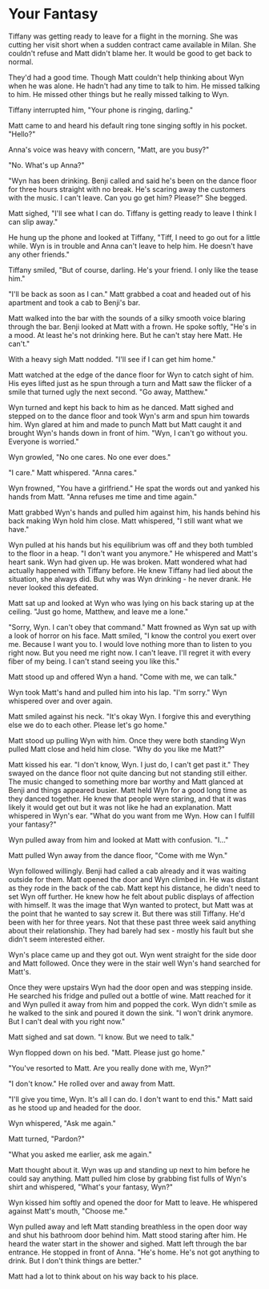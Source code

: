 # Your Fantasy

Tiffany was getting ready to leave for a flight in the morning.  She was cutting her visit short when a sudden contract came available in Milan.  She couldn't refuse and Matt didn't blame her.  It would be good to get back to normal.

They'd had a good time.  Though Matt couldn't help thinking about Wyn when he was alone.  He hadn't had any time to talk to him. He missed talking to him.  He missed other things but he really missed talking to Wyn.

Tiffany interrupted him, "Your phone is ringing, darling."

Matt came to and heard his default ring tone singing softly in his pocket.  "Hello?"

Anna's voice was heavy with concern, "Matt, are you busy?"

"No.  What's up Anna?"

"Wyn has been drinking.  Benji called and said he's been on the dance floor for three hours straight with no break.  He's scaring away the customers with the music.  I can't leave.  Can you go get him?  Please?"  She begged.

Matt sighed, "I'll see what I can do. Tiffany is getting ready to leave I think I can slip away."

He hung up the phone and looked at Tiffany, "Tiff,  I need to go out for a little while.  Wyn is in trouble and Anna can't leave to help him.  He doesn't have any other friends."

Tiffany smiled, "But of course, darling.  He's your friend.  I only like the tease him."

"I'll be back as soon as I can."  Matt grabbed a coat and headed out of his apartment and took a cab to Benji's bar.

Matt walked into the bar with the sounds of a silky smooth voice blaring through the bar.  Benji looked at Matt with a frown.  He spoke softly, "He's in a mood.  At least he's not drinking here.  But he can't stay here Matt.  He can't."

With a heavy sigh Matt nodded.  "I'll see if I can get him home."

Matt watched at the edge of the dance floor for Wyn to catch sight of him.  His eyes lifted just as he spun through a turn and Matt saw the flicker of a smile that turned ugly the next second.  "Go away, Matthew."

Wyn turned and kept his back to him as he danced.  Matt sighed and stepped on to the dance floor and took Wyn's arm and spun him towards him.  Wyn glared at him and made to punch Matt but Matt caught it and brought Wyn's hands down in front of him.  "Wyn, I can't go without you.  Everyone is worried."

Wyn growled, "No one cares.  No one ever does."

"I care."  Matt whispered.  "Anna cares."

Wyn frowned, "You have a girlfriend."  He spat the words out and yanked his hands from Matt.  "Anna refuses me time and time again."

Matt grabbed Wyn's hands and pulled him against him, his hands behind his back making Wyn hold him close.  Matt whispered, "I still want what we have."

Wyn pulled at his hands but his equilibrium was off and they both tumbled to the floor in a heap.  "I don't want you anymore."  He whispered and Matt's heart sank.  Wyn had given up.  He was broken.  Matt wondered what had actually happened with Tiffany before.  He knew Tiffany had lied about the situation, she always did.  But why was Wyn drinking - he never drank.  He never looked this defeated.

Matt sat up and looked at Wyn who was lying on his back staring up at the ceiling.  "Just go home, Matthew, and leave me a lone."

"Sorry, Wyn.  I can't obey that command."  Matt frowned as Wyn sat up with a look of horror on his face.  Matt smiled, "I know the control you exert over me.  Because I want you to.  I would love nothing more than to listen to you right now.  But you need me right now.  I can't leave.  I'll regret it with every fiber of my being.  I can't stand seeing you like this."

Matt stood up and offered Wyn a hand.  "Come with me, we can talk."

Wyn took Matt's hand and pulled him into his lap.  "I'm sorry."  Wyn whispered over and over again.

Matt smiled against his neck.  "It's okay Wyn.  I forgive this and everything else we do to each other.  Please let's go home."

Matt stood up pulling Wyn with him.  Once they were both standing Wyn pulled Matt close and held him close. "Why do you like me Matt?"

Matt kissed his ear.  "I don't know, Wyn.  I just do, I can't get past it."  They swayed on the dance floor not quite dancing but not standing still either.  The music changed to something more bar worthy and Matt glanced at Benji and things appeared busier.  Matt held Wyn for a good long time as they danced together.  He knew that people were staring, and that it was likely it would get out but it was not like he had an explanation.  Matt whispered in Wyn's ear.  "What do you want from me Wyn.  How can I fulfill  your fantasy?"

Wyn pulled away from him and looked at Matt with confusion.  "I..."

Matt pulled Wyn away from the dance floor, "Come with me Wyn."

Wyn followed willingly.  Benji had called a cab already and it was waiting outside for them.  Matt opened the door and Wyn climbed in.  He was distant as they rode in the back of the cab.  Matt kept his distance, he didn't need to set Wyn off further.  He knew how he felt about public displays of affection with himself.  It was the image that Wyn wanted to protect, but Matt was at the point that he wanted to say screw it.  But there was still Tiffany.  He'd been with her for three years.  Not that these past three week said anything about their relationship.  They had barely had sex - mostly his fault but she didn't seem interested either.

Wyn's place came up and they got out.  Wyn went straight for the side door and Matt followed.  Once they were in the stair well Wyn's hand searched for Matt's.

Once they were upstairs Wyn had the door open and was stepping inside.  He searched his fridge and pulled out a bottle of wine.  Matt reached for it and Wyn pulled it away from him and popped the cork.  Wyn didn't smile as he walked to the sink and poured it down the sink.  "I won't drink anymore.  But I can't deal with you right now."

Matt sighed and sat down.  "I know.  But we need to talk."

Wyn flopped down on his bed.  "Matt.  Please just go home."

"You've resorted to Matt.  Are you really done with me, Wyn?"

"I don't know."  He rolled over and away from Matt.

"I'll give you time, Wyn.  It's all I can do.  I don't want to end this."  Matt said as he stood up and headed for the door.

Wyn whispered, "Ask me again."

Matt turned, "Pardon?"

"What you asked me earlier, ask me again."

Matt thought about it.  Wyn was up and standing up next to him before he could say anything.  Matt pulled him close by grabbing fist fulls of Wyn's shirt and whispered, "What's your fantasy, Wyn?"

Wyn kissed him softly and opened the door for Matt to leave.  He whispered against Matt's mouth, "Choose me."

Wyn pulled away and left Matt standing breathless in the open door way and shut his bathroom door behind him.  Matt stood staring after him.  He heard the water start in the shower and sighed. Matt left through the bar entrance.  He stopped in front of Anna.  "He's home.  He's not got anything to drink.  But I don't think things are better."

Matt had a lot to think about on his way back to his place.